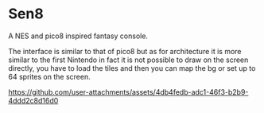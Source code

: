 # Sen8

A NES and pico8 inspired fantasy console.

The interface is similar to that of pico8 but as for architecture it is more similar to the first Nintendo in fact it is not possible to draw on the screen directly, you have to load the tiles and then you can map the bg or set up to 64 sprites on the screen.


https://github.com/user-attachments/assets/4db4fedb-adc1-46f3-b2b9-4ddd2c8d16d0

